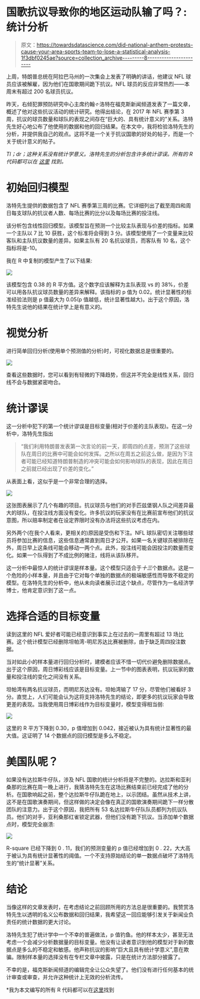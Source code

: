 # 国歌抗议导致你的地区运动队输了吗？:统计分析

> 原文：<https://towardsdatascience.com/did-national-anthem-protests-cause-your-area-sports-team-to-lose-a-statistical-analysis-1f3dbf0245ae?source=collection_archive---------8----------------------->

上周，特朗普总统在阿拉巴马州的一次集会上发表了明确的讲话，他建议 NFL 球员应该被解雇，因为他们在国歌期间跪下抗议。NFL 球员的反应非常热烈——本周末有超过 200 名球员抗议。

昨天，右倾犯罪预防研究中心主席约翰·r·洛特在福克斯新闻频道发表了一篇文章，概述了他对这些抗议活动的统计研究。他得出结论，在 2017 年 NFL 赛季第 3 周，抗议的球员数量和球队的表现之间存在“巨大的、具有统计意义的”关系。洛特先生好心地公布了他使用的数据和他的回归结果。在本文中，我将检验洛特先生的分析，并提供我自己的观点。这将不是一个关于抗议国歌的好处的帖子，而是一个关于统计意义的帖子。

*Tl；dr；这种关系没有统计学意义。洛特先生的分析包含许多统计谬误。所有的 R 代码都可以在* [*这里*](https://medium.com/@NickDoesData/did-national-anthem-protests-cause-your-area-sports-team-to-lose-a-statistical-analysis-1f3dbf0245ae) *找到。*

# 初始回归模型

洛特先生提供的数据包含了 NFL 赛季第三周的比赛。它详细列出了截至周四和周日每支球队的抗议者人数、每场比赛的比分以及每场比赛的投注线。

该分析包含线性回归模型。该模型旨在预测一个比较主队表现与价差的指标。如果一个主队以 7 比 10 获胜，这个标准将会得到 3 分。该模型使用了一个变量来比较客队和主队抗议数量的差异。如果主队有 20 名抗议球员，而客队有 10 名，这个指标将是-10。

我在 R 中复制的模型产生了以下结果:

![](img/48b60ceb7966584a0641d8f832989b0b.png)

该模型包含 0.38 的 R 平方值。这个数字应该解释为主队表现 vs 的 38%，价差可以用各队抗议球员数量的差异来解释。该指标的 p 值为 0.02。统计显著性的标准经验法则是 p 值最大为 0.05(p 值越低，统计显著性越大)。出于这个原因，洛特先生说他的结果在统计学上是有意义的。

# 视觉分析

进行简单回归分析(使用单个预测值的分析)时，可视化数据总是很重要的。

![](img/dd4add125674b7c89643f6712241e851.png)

查看这些数据时，您可以看到有轻微的下降趋势，但这并不完全是线性关系，回归线不会与数据紧密吻合。

# 统计谬误

这一分析中犯下的第一个统计谬误是目标变量(相对于价差的主队表现)。在这一分析中，洛特先生指出

> “我们利用特朗普发表第一次言论的前一天，即周四的点差，预测了这些球队在周日的比赛中可能会如何发挥。之所以在周五之前这么做，是因为下注者可能已经知道特朗普制造的冲突可能会如何影响球队的表现，因此在周日之前就已经出现了价差的变化。”

从表面上看，这似乎是一个非常合理的选择。

![](img/b04e730cd6e03cf15883598dc4bd4478.png)

这张图表展示了几个有趣的项目。抗议球员与他们的对手匹兹堡钢人队之间差异最大的球队，在投注线方面没有变化。许多抗议的玩家没有在比赛前宣布他们的抗议意图，所以赔率制定者在设定界限时没有办法将这些抗议考虑在内。

另外两个(在我个人看来，更相关的)原因是受伤和下注。NFL 球队密切关注哪些球员将参加比赛的信息，这些信息通常直到周日才公开。如果一名关键球员被排除在外，周日早上这条线可能会移动一两个点。此外，投注线可能会因投注的数量而变化。如果一个队得到了不成比例的赌注，线将从该队移开。

这一分析中最惊人的统计谬误是样本量。这个模型只适合于*十三*个数据点。这是一个危险的小样本量，并且由于它对每个单独的数据点的极端敏感性而导致不稳定的模型。在洛特先生的分析中，他从未向读者展示过这个缺点，尽管作为一名经济学博士，他肯定意识到了这一点。

# 选择合适的目标变量

读到这里的 NFL 爱好者可能已经意识到事实上在过去的一周里有超过 13 场比赛。这个统计模型已经删除坦帕湾-明尼苏达比赛被删除，由于缺乏周四投注数据。

当对如此小的样本量进行回归分析时，建模者应该不惜一切代价避免删除数据点。出于这个原因，周日博彩线应该是目标变量。上一节中的图表表明，抗议玩家的数量和投注线的变化之间没有关系。

坦帕湾有两名抗议球员，而明尼苏达没有。坦帕湾输了 17 分，尽管他们被看好 3 分。直觉上，人们可能会认为这将支持洛特先生的结论，即更多的抗议玩家会导致更差的表现。当我使用周日博彩线作为目标变量时，模型变得相当弱:

![](img/3ce609893783f7f709ff613542e873b5.png)

这里的 R 平方下降到 0.30，p 值增加到 0.042，接近被认为具有统计显著性的最大值。这证明了 14 个数据点的回归模型是多么不稳定。

# 美国队呢？

如果没有达拉斯牛仔队，涉及 NFL 国歌的统计分析将是不完整的。达拉斯和亚利桑那的比赛在周一晚上进行，我猜洛特先生在这场比赛结束前已经完成了他的分析。在国歌响起之前，整个达拉斯牛仔队跪在地上，以示团结。虽然从技术上讲，这不是在国歌演奏期间，但这样做的决定会像在真正的国歌演奏期间跪下一样分散团队的注意力。出于这个原因，我把所有 53 名达拉斯牛仔队队员都列为抗议队员。他们的对手，亚利桑那红雀锁定武器，但他们没有跪下抗议。当添加单个数据点时，模型完全崩溃:

![](img/9ed0faab55c1ae7fd04686d0754bbbb5.png)

R-square 已经下降到 0 . 11，我们的预测变量的 p 值已经增加到 0 . 22，大大高于被认为具有统计显著性的阈值。一个不支持原始结论的单一数据点破坏了洛特先生的“统计显著”关系。

# 结论

当像这样的文章发表时，在考虑结论之前回顾所用的方法总是很重要的。我赞赏洛特先生以透明的名义公布数据和回归结果，我希望这一回应能够引发关于新闻业负责任的统计数据的更大讨论。

洛特先生犯了统计学中一个不幸的普遍做法，p 值钓鱼。他的样本太少，甚至无法考虑一个会减少分析数据量的目标变量。他没有让读者意识到他的模型对于新的数据点是多么的不稳定和敏感。他声称抗议的影响“巨大且具有统计学意义”,意在欺骗。限制样本量的选择没有在专栏文章中披露，只是在统计方法部分披露了。

不幸的是，福克斯新闻频道的编辑完全让公众失望了。他们没有进行任何基本的统计审查或审查，并允许这种统计上无效的分析流传。

*我为本文编写的所有 R 代码都可以在[这里](https://github.com/NickDoesData/nfl_protests)找到